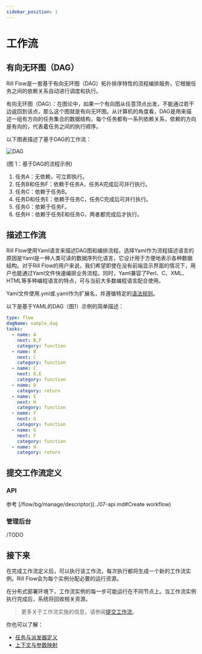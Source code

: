 ```yaml
---
sidebar_position: 1
---
```


# 工作流

## 有向无环图（DAG）

Rill Flow是一套基于有向无环图（DAG）拓扑排序特性的流程编排服务，它根据任务之间的依赖关系自动进行调度和执行。

有向无环图（DAG）：在图论中，如果一个有向图从任意顶点出发，不能通过若干边返回到该点，那么这个图就是有向无环图。从计算机的角度看，DAG是用来描述一组有方向的任务集合的数据结构，每个任务都有一系列依赖关系，依赖的方向是有向的，代表着任务之间的执行顺序。

以下图表描述了基于DAG的工作流：

![DAG](assets/dag_flow.png)

(图 1：基于DAG的流程示例)

1. 任务A：无依赖，可立即执行。
2. 任务B和任务F：依赖于任务A，任务A完成后可并行执行。
3. 任务C：依赖于任务B。
4. 任务D和任务E：依赖于任务C，任务C完成后可并行执行。
5. 任务G：依赖于任务F。
6. 任务H：依赖于任务E和任务G，两者都完成后才执行。

## 描述工作流

Rill Flow使用Yaml语言来描述DAG图和编排流程。选择Yaml作为流程描述语言的原因是Yaml是一种人类可读的数据序列化语言，它设计用于方便地表示各种数据结构。对于Rill Flow的用户来说，我们希望即使在没有前端显示界面的情况下，用户也能通过Yaml文件快速编排业务流程。同时，Yaml兼容了Perl、C、XML、HTML等多种编程语言的特点，可与当前大多数编程语言配合使用。

Yaml文件使用.yml或.yaml作为扩展名，并遵循特定的[语法规则](https://yaml.org/)。

以下是基于YAML的DAG（图1）示例的简单描述：

```yaml
type: flow
dagName: sample_dag
tasks:
  - name: A
    next: B,F
    category: function
  - name: B
    next: C
    category: function
  - name: C
    next: D,E
    category: function
  - name: D
    category: return
  - name: E
    next: H
    category: function
  - name: F
    next: G
    category: function
  - name: G
    next: F
    category: function
  - name: H
    category: return
```

## 提交工作流定义

### API

参考 \[/flow/bg/manage/descriptor]\(../07-api.md#Create workflow)

### 管理后台

/TODO

## 接下来

在完成工作流定义后，可以执行该工作流，每次执行都将生成一个新的工作流实例。Rill Flow会为每个实例分配必要的运行资源。

在分布式部署环境下，工作流实例的每一步可能运行在不同节点上。当工作流实例执行完成后，系统将回收相关资源。

> 更多关于工作流实施的信息，请参阅[提交工作流](../04-execution/01-execute.md)。

你也可以了解：

- [任务与派发器定义](../03-defination/02-task-and-dispatcher.md)
- [上下文与参数映射](../03-defination/04-context-and-mapping.md)

